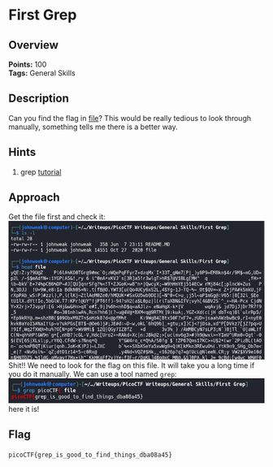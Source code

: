 # First Grep

## Overview

**Points:** 100\
**Tags:** General Skills

## Description

Can you find the flag in [file](./file)? This would be really tedious to look through manually, something tells me there is a better way.

## Hints

1. grep [tutorial](https://ryanstutorials.net/linuxtutorial/grep.php)

## Approach
Get the file first and check it:
![alt text](image.png)
Shit!! We need to look for the flag on this file. It will take you a long time if you do it manually. We can use a tool named `grep`:
![alt text](image-1.png)
here it is!
## Flag

`picoCTF{grep_is_good_to_find_things_dba08a45}`

